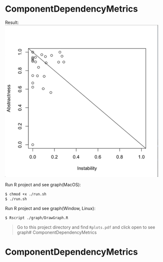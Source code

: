 # ComponentDependencyMetrics

Result:
![alt text](https://github.com/dacharat/ComponentDependencyMetrics/blob/master/graph/Screen%20Shot%202561-11-11%20at%2014.45.09.png)


Run R project and see graph(MacOS):
```sh
$ chmod +x ./run.sh
$ ./run.sh
```

Run R project and see graph(Window, Linux):
```sh
$ Rscript ./graph/DrawGraph.R
```
> Go to this project directory and find `Rplots.pdf` and click open to see graph# ComponentDependencyMetrics
# ComponentDependencyMetrics
